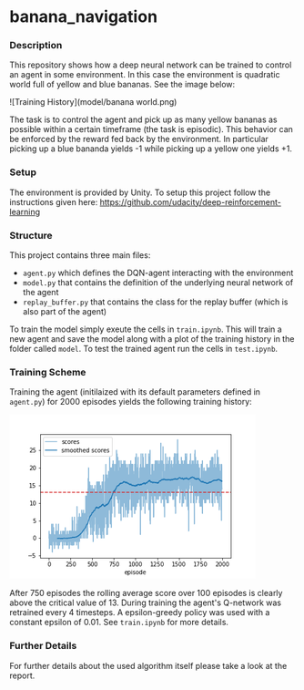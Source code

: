 # banana_navigation

### Description

This repository shows how a deep neural network can be trained to control an agent in some environment. In this case the environment is quadratic world full of yellow and blue bananas. See the image below:

![Training History](model/banana world.png)

The task is to control the agent and pick up as many yellow bananas as possible within a certain timeframe (the task is episodic). This behavior can be enforced by the reward fed back by the environment. In particular picking up a blue bananda yields -1 while picking up a yellow one yields +1.


### Setup 

The environment is provided by Unity. To setup this project follow the instructions given here: https://github.com/udacity/deep-reinforcement-learning


### Structure 

This project contains three main files: 

- `agent.py` which defines the DQN-agent interacting with the environment
- `model.py` that contains the definition of the underlying neural network of the agent
- `replay_buffer.py` that contains the class for the replay buffer (which is also part of the agent)

To train the model simply exeute the cells in `train.ipynb`. This will train a new agent and save the model along with a plot of the training history in the folder called `model`. To test the trained agent run the cells in `test.ipynb`.


### Training Scheme

Training the agent (initilaized with its default parameters defined in `agent.py`) for 2000 episodes yields the following training history:

![Training History](model/training_history.png)

After 750 episodes the rolling average score over 100 episodes is clearly above the critical value of 13. During training the agent's Q-network was retrained every 4 timesteps. A epsilon-greedy policy was used with a constant epsilon of 0.01. See `train.ipynb` for more details.


### Further Details

For further details about the used algorithm itself please take a look at the report.
